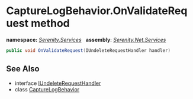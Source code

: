 # CaptureLogBehavior.OnValidateRequest method
**namespace:** *[Serenity.Services](../../README.md#serenity.services-namespace)*   **assembly**: *[Serenity.Net.Services](../../README.md)*

```csharp
public void OnValidateRequest(IUndeleteRequestHandler handler)
```

## See Also

* interface [IUndeleteRequestHandler](../IUndeleteRequestHandler.md)
* class [CaptureLogBehavior](../CaptureLogBehavior.md)
